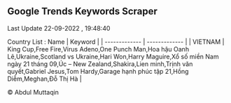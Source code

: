 

## Google Trends Keywords Scraper 
 
Last Update 22-09-2022 , 19:48:40

Country List :
 Name  | Keyword |
| ------------- | ------------- |
| VIETNAM | King Cup,Free Fire,Virus Adeno,One Punch Man,Hoa hậu Oanh Lê,Ukraine,Scotland vs Ukraine,Hari Won,Harry Maguire,Xổ số miền Nam ngày 21 tháng 09,Úc – New Zealand,Shakira,Lien minh,Trịnh văn quyết,Gabriel Jesus,Tom Hardy,Garage hạnh phúc tập 21,Hồng Diễm,Meghan,Đỗ Thị Hà |



© Abdul Muttaqin 
